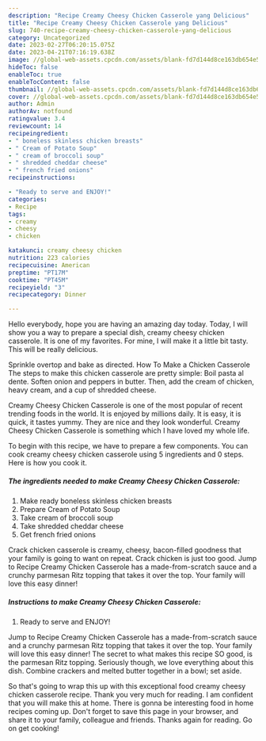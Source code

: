 ```yaml
---
description: "Recipe Creamy Cheesy Chicken Casserole yang Delicious"
title: "Recipe Creamy Cheesy Chicken Casserole yang Delicious"
slug: 740-recipe-creamy-cheesy-chicken-casserole-yang-delicious
category: Uncategorized
date: 2023-02-27T06:20:15.075Z
date: 2023-04-21T07:16:19.638Z
image: //global-web-assets.cpcdn.com/assets/blank-fd7d144d8ce163db654e5a02c40b08a2775adb7897d16e4062681dc7e1b2800f.png
hideToc: false
enableToc: true
enableTocContent: false
thumbnail: //global-web-assets.cpcdn.com/assets/blank-fd7d144d8ce163db654e5a02c40b08a2775adb7897d16e4062681dc7e1b2800f.png
cover: //global-web-assets.cpcdn.com/assets/blank-fd7d144d8ce163db654e5a02c40b08a2775adb7897d16e4062681dc7e1b2800f.png
author: Admin
authorAv: notfound
ratingvalue: 3.4
reviewcount: 14
recipeingredient:
- " boneless skinless chicken breasts"
- " Cream of Potato Soup"
- " cream of broccoli soup"
- " shredded cheddar cheese"
- " french fried onions"
recipeinstructions:

- "Ready to serve and ENJOY!"
categories:
- Recipe
tags:
- creamy
- cheesy
- chicken

katakunci: creamy cheesy chicken 
nutrition: 223 calories
recipecuisine: American
preptime: "PT17M"
cooktime: "PT45M"
recipeyield: "3"
recipecategory: Dinner

---
```



Hello everybody, hope you are having an amazing day today. Today, I will show you a way to prepare a special dish, creamy cheesy chicken casserole. It is one of my favorites. For mine, I will make it a little bit tasty. This will be really delicious.

Sprinkle overtop and bake as directed. How To Make a Chicken Casserole The steps to make this chicken casserole are pretty simple: Boil pasta al dente. Soften onion and peppers in butter. Then, add the cream of chicken, heavy cream, and a cup of shredded cheese.

Creamy Cheesy Chicken Casserole is one of the most popular of recent trending foods in the world. It is enjoyed by millions daily. It is easy, it is quick, it tastes yummy. They are nice and they look wonderful. Creamy Cheesy Chicken Casserole is something which I have loved my whole life.


To begin with this recipe, we have to prepare a few components. You can cook creamy cheesy chicken casserole using 5 ingredients and 0 steps. Here is how you cook it.

<!--inarticleads1-->

##### The ingredients needed to make Creamy Cheesy Chicken Casserole:

1. Make ready  boneless skinless chicken breasts
1. Prepare  Cream of Potato Soup
1. Take  cream of broccoli soup
1. Take  shredded cheddar cheese
1. Get  french fried onions


Crack chicken casserole is creamy, cheesy, bacon-filled goodness that your family is going to want on repeat. Crack chicken is just too good. Jump to Recipe Creamy Chicken Casserole has a made-from-scratch sauce and a crunchy parmesan Ritz topping that takes it over the top. Your family will love this easy dinner! 

<!--inarticleads2-->

##### Instructions to make Creamy Cheesy Chicken Casserole:


1. Ready to serve and ENJOY!

Jump to Recipe Creamy Chicken Casserole has a made-from-scratch sauce and a crunchy parmesan Ritz topping that takes it over the top. Your family will love this easy dinner! The secret to what makes this recipe SO good, is the parmesan Ritz topping. Seriously though, we love everything about this dish. Combine crackers and melted butter together in a bowl; set aside. 

So that's going to wrap this up with this exceptional food creamy cheesy chicken casserole recipe. Thank you very much for reading. I am confident that you will make this at home. There is gonna be interesting food in home recipes coming up. Don't forget to save this page in your browser, and share it to your family, colleague and friends. Thanks again for reading. Go on get cooking!
